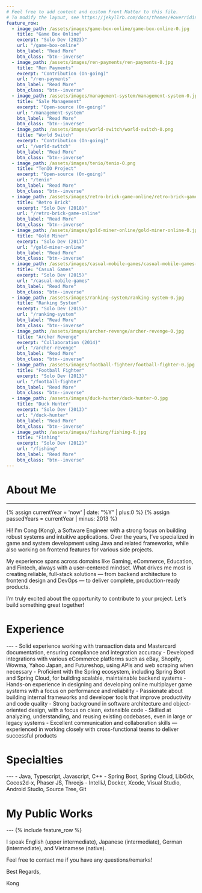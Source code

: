 ```yaml
---
# Feel free to add content and custom Front Matter to this file.
# To modify the layout, see https://jekyllrb.com/docs/themes/#overriding-theme-defaults
feature_row:
  - image_path: /assets/images/game-box-online/game-box-online-0.jpg
    title: "Game Box Online"
    excerpt: "Solo Dev (2023)"
    url: "/game-box-online"
    btn_label: "Read More"
    btn_class: "btn--inverse"  
  - image_path: /assets/images/ren-payments/ren-payments-0.jpg
    title: "Ren Payments"
    excerpt: "Contribution (On-going)"
    url: "/ren-payments"
    btn_label: "Read More"
    btn_class: "btn--inverse"
  - image_path: /assets/images/management-system/management-system-0.jpg
    title: "Sale Management"
    excerpt: "Open-source (On-going)"
    url: "/management-system"
    btn_label: "Read More"
    btn_class: "btn--inverse"
  - image_path: /assets/images/world-switch/world-switch-0.png
    title: "World Switch"
    excerpt: "Contribution (On-going)"
    url: "/world-switch"
    btn_label: "Read More"
    btn_class: "btn--inverse"
  - image_path: /assets/images/tenio/tenio-0.png
    title: "TenIO Project"
    excerpt: "Open-source (On-going)"
    url: "/tenio"
    btn_label: "Read More"
    btn_class: "btn--inverse"
  - image_path: /assets/images/retro-brick-game-online/retro-brick-game-online-0.jpg
    title: "Retro Brick"
    excerpt: "Solo Dev (2018)"
    url: "/retro-brick-game-online"
    btn_label: "Read More"
    btn_class: "btn--inverse"    
  - image_path: /assets/images/gold-miner-online/gold-miner-online-0.jpg
    title: "Gold Miner"
    excerpt: "Solo Dev (2017)"
    url: "/gold-miner-online"
    btn_label: "Read More"
    btn_class: "btn--inverse"
  - image_path: /assets/images/casual-mobile-games/casual-mobile-games-0.jpg
    title: "Casual Games"
    excerpt: "Solo Dev (2015)"
    url: "/casual-mobile-games"
    btn_label: "Read More"
    btn_class: "btn--inverse"
  - image_path: /assets/images/ranking-system/ranking-system-0.jpg
    title: "Ranking System"
    excerpt: "Solo Dev (2015)"
    url: "/ranking-system"
    btn_label: "Read More"
    btn_class: "btn--inverse"    
  - image_path: /assets/images/archer-revenge/archer-revenge-0.jpg
    title: "Archer Revenge"
    excerpt: "Collaboration (2014)"
    url: "/archer-revenge"
    btn_label: "Read More"
    btn_class: "btn--inverse"
  - image_path: /assets/images/football-fighter/football-fighter-0.jpg
    title: "Football Fighter"
    excerpt: "Solo Dev (2013)"
    url: "/football-fighter"
    btn_label: "Read More"
    btn_class: "btn--inverse"    
  - image_path: /assets/images/duck-hunter/duck-hunter-0.jpg
    title: "Duck Hunter"
    excerpt: "Solo Dev (2013)"
    url: "/duck-hunter"
    btn_label: "Read More"
    btn_class: "btn--inverse"
  - image_path: /assets/images/fishing/fishing-0.jpg
    title: "Fishing"
    excerpt: "Solo Dev (2012)"
    url: "/fishing"
    btn_label: "Read More"
    btn_class: "btn--inverse"    
---
```


<h1> About Me </h1>

---
{% assign currentYear = 'now' | date: "%Y" | plus:0 %}
{% assign passedYears = currentYear | minus: 2013 %}

Hi! I'm Cong (Kong), a Software Engineer with a strong focus on building robust systems and intuitive applications. Over the years, I’ve specialized in game and system development using Java and related frameworks, while also working on frontend features for various side projects.

My experience spans across domains like Gaming, eCommerce, Education, and Fintech, always with a user-centered mindset. What drives me most is creating reliable, full-stack solutions — from backend architecture to frontend design and DevOps — to deliver complete, production-ready products.

I’m truly excited about the opportunity to contribute to your project. Let’s build something great together!

<h1> Experience </h1>
---
- Solid experience working with transaction data and Mastercard documentation, ensuring compliance and integration accuracy
- Developed integrations with various eCommerce platforms such as eBay, Shopify, Wowma, Yahoo Japan, and Futureshop, using APIs and web scraping when necessary
- Proficient with the Spring ecosystem, including Spring Boot and Spring Cloud, for building scalable, maintainable backend systems
- Hands-on experience in designing and developing online multiplayer game systems with a focus on performance and reliability
- Passionate about building internal frameworks and developer tools that improve productivity and code quality
- Strong background in software architecture and object-oriented design, with a focus on clean, extensible code
- Skilled at analyzing, understanding, and reusing existing codebases, even in large or legacy systems
- Excellent communication and collaboration skills — experienced in working closely with cross-functional teams to deliver successful products

<h1> Specialties </h1>
---
- Java, Typescript, Javascript, C++
- Spring Boot, Spring Cloud, LibGdx, Cocos2d-x, Phaser JS, Threejs
- IntelliJ, Docker, Xcode, Visual Studio, Android Studio, Source Tree, Git

<h1> My Public Works </h1>
---
{% include feature_row %}

I speak English (upper intermediate), Japanese (intermediate), German (intermediate), and Vietnamese (native).

Feel free to contact me if you have any questions/remarks!

Best Regards,

Kong
